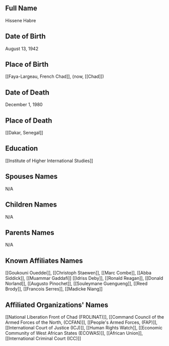 ## Full Name
Hissene Habre

## Date of Birth
August 13, 1942

## Place of Birth
[[Faya-Largeau, French Chad]], (now, [[Chad]])

## Date of Death
December 1, 1980

## Place of Death
[[Dakar, Senegal]]

## Education
[[Institute of Higher International Studies]]

## Spouses Names
N/A

## Children Names
N/A

## Parents Names
N/A

## Known Affiliates Names
[[Goukouni Oueddei]], [[Christoph Staewen]], [[Marc Combe]], [[Abba Siddick]], [[Muammar Gaddafi]]
[[Idriss Deby]], [[Ronald Reagan]], [[Donald Norland]], [[Augusto Pinochet]], [[Souleymane Guengueng]], [[Reed Brody]], [[Francois Serres]], [[Madicke Niang]]

## Affiliated Organizations' Names
[[National Liberation Front of Chad (FROLINAT)]], [[Command Council of the Armed Forces of the North, (CCFAN)]], [[People's Armed Forces, (FAP)]], [[International Court of Justice (ICJ)]], [[Human Rights Watch]], [[Economic Community of West African States (ECOWAS)]], [[African Union]], [[International Criminal Court (ICC)]]

